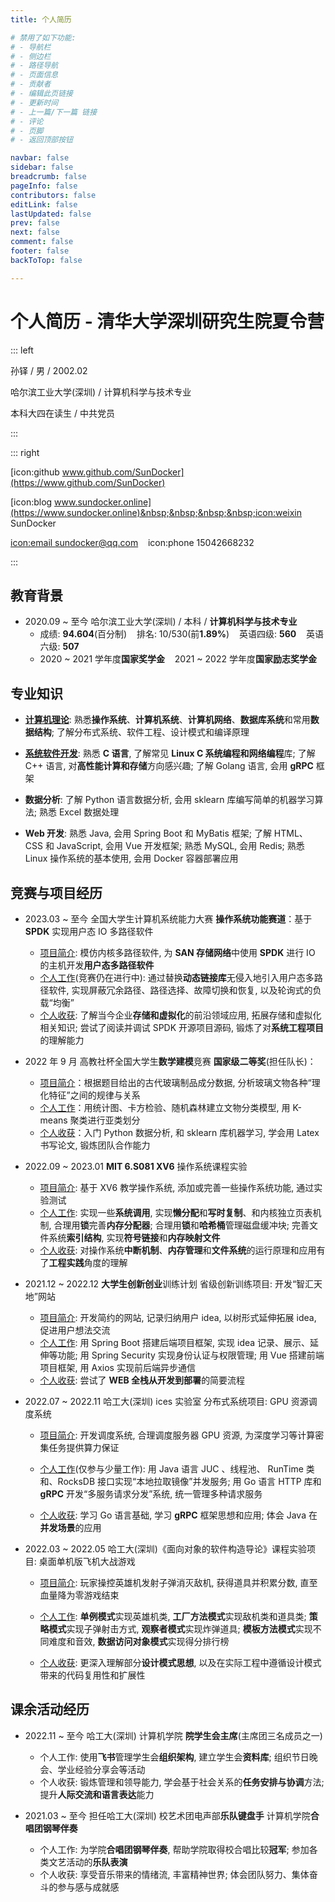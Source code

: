 ```yaml
---
title: 个人简历

# 禁用了如下功能:
# - 导航栏
# - 侧边栏
# - 路径导航
# - 页面信息
# - 贡献者
# - 编辑此页链接
# - 更新时间
# - 上一篇/下一篇 链接
# - 评论
# - 页脚
# - 返回顶部按钮

navbar: false
sidebar: false
breadcrumb: false
pageInfo: false
contributors: false
editLink: false
lastUpdated: false
prev: false
next: false
comment: false
footer: false
backToTop: false

---
```


# 个人简历 - 清华大学深圳研究生院夏令营

::: left

孙铎 / 男 / 2002.02

哈尔滨工业大学(深圳) / 计算机科学与技术专业

本科大四在读生 / 中共党员

:::

::: right

[icon:github www.github.com/SunDocker](https://www.github.com/SunDocker)

[icon:blog www.sundocker.online](https://www.sundocker.online)&nbsp;&nbsp;&nbsp;&nbsp;icon:weixin SunDocker

[icon:email sundocker@qq.com](mailto:1075079562@qq.com)&nbsp;&nbsp;&nbsp;&nbsp;icon:phone 15042668232

:::

## 教育背景

- 2020.09 ~ 至今 哈尔滨工业大学(深圳) / 本科 / **计算机科学与技术专业**
  - 成绩: **94.604**(百分制)&nbsp;&nbsp;&nbsp;&nbsp;排名: 10/530(前**1.89%**)&nbsp;&nbsp;&nbsp;&nbsp;英语四级: **560**&nbsp;&nbsp;&nbsp;&nbsp;英语六级: **507**
  - 2020 ~ 2021 学年度**国家奖学金**&nbsp;&nbsp;&nbsp;&nbsp;2021 ~ 2022 学年度**国家励志奖学金**

## 专业知识

- **<u>计算机理论</u>**: 熟悉**操作系统**、**计算机系统**、**计算机网络**、**数据库系统**和常用**数据结构**; 了解分布式系统、软件工程、设计模式和编译原理
  
- **<u>系统软件开发</u>**: 熟悉 **C 语言**, 了解常见 **Linux C 系统编程和网络编程**库; 了解 C++ 语言, 对**高性能计算和存储**方向感兴趣; 了解 Golang 语言, 会用 **gRPC** 框架
  
- **数据分析**: 了解 Python 语言数据分析, 会用 sklearn 库编写简单的机器学习算法; 熟悉 Excel 数据处理
- **Web 开发**: 熟悉 Java, 会用 Spring Boot 和 MyBatis 框架; 了解 HTML、CSS 和 JavaScript, 会用 Vue 开发框架; 熟悉 MySQL, 会用 Redis; 熟悉 Linux 操作系统的基本使用, 会用 Docker 容器部署应用


## 竞赛与项目经历

- 2023.03 ~ 至今 全国大学生计算机系统能力大赛 **操作系统功能赛道**：基于 **SPDK** 实现用户态 IO 多路径软件

  - <u>项目简介</u>: 模仿内核多路径软件, 为 **SAN 存储网络**中使用 **SPDK** 进行 IO 的主机开发**用户态多路径软件**
  - <u>个人工作</u>(竞赛仍在进行中): 通过替换**动态链接库**无侵入地引入用户态多路径软件, 实现屏蔽冗余路径、路径选择、故障切换和恢复, 以及轮询式的负载“均衡”
  - <u>个人收获</u>: 了解当今企业**存储和虚拟化**的前沿领域应用, 拓展存储和虚拟化相关知识; 尝试了阅读并调试 SPDK 开源项目源码, 锻炼了对**系统工程项目**的理解能力
- 2022 年 9 月 高教社杯全国大学生**数学建模**竞赛 **国家级二等奖**(担任队长)：
  - <u>项目简介</u>：根据题目给出的古代玻璃制品成分数据, 分析玻璃文物各种“理化特征”之间的规律与关系
  - <u>个人工作</u>：用统计图、卡方检验、随机森林建立文物分类模型, 用 K-means 聚类进行亚类划分
  - <u>个人收获</u>：入门 Python 数据分析, 和 sklearn 库机器学习, 学会用 Latex 书写论文, 锻炼团队合作能力
- 2022.09 ~ 2023.01 **MIT 6.S081 XV6** 操作系统课程实验
  - <u>项目简介</u>: 基于 XV6 教学操作系统, 添加或完善一些操作系统功能, 通过实验测试
  - <u>个人工作</u>: 实现一些**系统调用**, 实现**懒分配**和**写时复制**、和内核独立页表机制, 合理用**锁**完善**内存分配器**; 合理用**锁**和**哈希桶**管理磁盘缓冲块; 完善文件系统**索引结构**, 实现**符号链接**和**内存映射文件**
  - <u>个人收获</u>: 对操作系统**中断机制**、**内存管理**和**文件系统**的运行原理和应用有了**工程实践**角度的理解
- 2021.12 ~ 2022.12 **大学生创新创业**训练计划 省级创新训练项目: 开发“智汇天地”网站
  -   <u>项目简介</u>: 开发简约的网站, 记录归纳用户 idea, 以树形式延伸拓展 idea, 促进用户想法交流
  -   <u>个人工作</u>: 用 Spring Boot 搭建后端项目框架, 实现 idea 记录、展示、延伸等功能; 用 Spring Security 实现身份认证与权限管理; 用 Vue 搭建前端项目框架, 用 Axios 实现前后端异步通信
  -   <u>个人收获</u>: 尝试了 **WEB 全栈从开发到部署**的简要流程
- 2022.07 ~ 2022.11 哈工大(深圳) ices 实验室 分布式系统项目: GPU 资源调度系统

  - <u>项目简介</u>: 开发调度系统, 合理调度服务器 GPU 资源, 为深度学习等计算密集任务提供算力保证

  - <u>个人工作</u>(仅参与少量工作): 用 Java 语言 JUC 、线程池、 RunTime 类和、RocksDB 接口实现“本地拉取镜像”并发服务; 用 Go 语言 HTTP 库和 **gRPC** 开发“多服务请求分发”系统, 统一管理多种请求服务
  - <u>个人收获</u>: 学习 Go 语言基础, 学习 **gRPC** 框架思想和应用; 体会 Java 在**并发场景**的应用
- 2022.03 ~ 2022.05 哈工大(深圳)《面向对象的软件构造导论》课程实验项目: 桌面单机版飞机大战游戏
    -   <u>项目简介</u>: 玩家操控英雄机发射子弹消灭敌机, 获得道具并积累分数, 直至血量降为零游戏结束
    
    - <u>个人工作</u>: **单例模式**实现英雄机类, **工厂方法模式**实现敌机类和道具类; **策略模式**实现子弹射击方式, **观察者模式**实现炸弹道具; **模板方法模式**实现不同难度和音效, **数据访问对象模式**实现得分排行榜
    - <u>个人收获</u>: 更深入理解部分**设计模式思想**, 以及在实际工程中遵循设计模式带来的代码复用性和扩展性

## 课余活动经历

- 2022.11 ~ 至今 哈工大(深圳) 计算机学院 **院学生会主席**(主席团三名成员之一)
  - 个人工作: 使用**飞书**管理学生会**组织架构**, 建立学生会**资料库**; 组织节日晚会、学业经验分享会等活动
  - 个人收获: 锻炼管理和领导能力, 学会基于社会关系的**任务安排与协调**方法; 提升**人际交流和语言表达**能力
  
- 2021.03 ~ 至今 担任哈工大(深圳) 校艺术团电声部**乐队键盘手** 计算机学院**合唱团钢琴伴奏**
  
  - 个人工作: 为学院**合唱团钢琴伴奏**, 帮助学院取得校合唱比较**冠军**; 参加各类文艺活动的**乐队表演**
  - 个人收获: 享受音乐带来的情绪流, 丰富精神世界; 体会团队努力、集体奋斗的参与感与成就感

